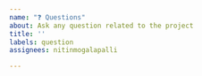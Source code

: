 ```yaml
---
name: "❓ Questions"
about: Ask any question related to the project
title: ''
labels: question
assignees: nitinmogalapalli

---
```


<!-- ⚠️⚠️ Do Not Delete These Comments. ⚠️⚠️ -->
<!-- Read our Rules of Conduct: https://github.com/nitinmogalapalli/PyHub/blob//main/.github/CODE_OF_CONDUCT.md -->
<!-- Please search existing issues to avoid creating duplicates. -->
<!--- Provide a general summary of your question in the Title above -->

<!-- Ask any question related to the project. -->



<!-- Before submitting, click on the preview tab to check your work so far-->
